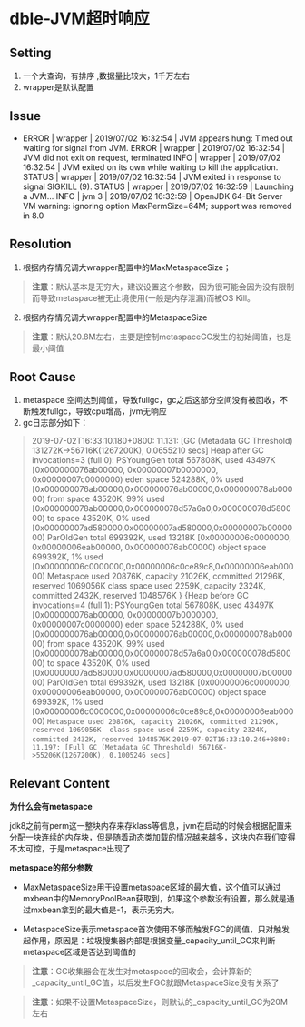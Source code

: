 # dble-JVM超时响应   

## Setting  

1. 一个大查询，有排序 ,数据量比较大，1千万左右
2. wrapper是默认配置

## Issue  

- ERROR | wrapper | 2019/07/02 16:32:54 | JVM appears hung: Timed out waiting for signal from JVM. ERROR | wrapper | 2019/07/02 16:32:54 | JVM did not exit on request, terminated  INFO | wrapper | 2019/07/02 16:32:54 | JVM exited on its own while waiting to kill the application.  STATUS | wrapper | 2019/07/02 16:32:54 | JVM exited in response to signal SIGKILL (9).  STATUS | wrapper | 2019/07/02 16:32:59 | Launching a JVM...  INFO | jvm 3 | 2019/07/02 16:32:59 | OpenJDK 64-Bit Server VM warning: ignoring option MaxPermSize=64M; support was removed in 8.0 

## Resolution  

1. 根据内存情况调大wrapper配置中的MaxMetaspaceSize； 
> **注意**：默认基本是无穷大，建议设置这个参数，因为很可能会因为没有限制而导致metaspace被无止境使用(一般是内存泄漏)而被OS Kill。  

2. 根据内存情况调大wrapper配置中的MetaspaceSize 
> **注意**：默认20.8M左右，主要是控制metaspaceGC发生的初始阈值，也是最小阈值 

## Root Cause  

1. metaspace 空间达到阈值，导致fullgc，gc之后这部分空间没有被回收，不断触发fullgc，导致cpu增高，jvm无响应 
2. gc日志部分如下： 
> 2019-07-02T16:33:10.180+0800: 11.131: [GC (Metadata GC Threshold) 131272K->56716K(1267200K), 0.0655210 secs]  Heap after GC invocations=3 (full 0):  PSYoungGen total 567808K, used 43497K [0x000000076ab00000, 0x00000007b0000000, 0x00000007c0000000)  eden space 524288K, 0% used [0x000000076ab00000,0x000000076ab00000,0x000000078ab00000)  from space 43520K, 99% used [0x000000078ab00000,0x000000078d57a6a0,0x000000078d580000)  to space 43520K, 0% used [0x00000007ad580000,0x00000007ad580000,0x00000007b0000000)  ParOldGen total 699392K, used 13218K [0x00000006c0000000, 0x00000006eab00000, 0x000000076ab00000)  object space 699392K, 1% used [0x00000006c0000000,0x00000006c0ce89c8,0x00000006eab00000)  Metaspace used 20876K, capacity 21026K, committed 21296K, reserved 1069056K  class space used 2259K, capacity 2324K, committed 2432K, reserved 1048576K  }  {Heap before GC invocations=4 (full 1):  PSYoungGen total 567808K, used 43497K [0x000000076ab00000, 0x00000007b0000000, 0x00000007c0000000)  eden space 524288K, 0% used [0x000000076ab00000,0x000000076ab00000,0x000000078ab00000)  from space 43520K, 99% used [0x000000078ab00000,0x000000078d57a6a0,0x000000078d580000)  to space 43520K, 0% used [0x00000007ad580000,0x00000007ad580000,0x00000007b0000000)  ParOldGen total 699392K, used 13218K [0x00000006c0000000, 0x00000006eab00000, 0x000000076ab00000)  object space 699392K, 1% used [0x00000006c0000000,0x00000006c0ce89c8,0x00000006eab00000)  `Metaspace used 20876K, capacity 21026K, committed 21296K, reserved 1069056K  class space used 2259K, capacity 2324K, committed 2432K, reserved 1048576K`  `2019-07-02T16:33:10.246+0800: 11.197: [Full GC (Metadata GC Threshold) 56716K->55206K(1267200K), 0.1005246 secs]` 

## Relevant Content  

**为什么会有metaspace**  

jdk8之前有perm这一整块内存来存klass等信息，jvm在启动的时候会根据配置来分配一块连续的内存块，但是随着动态类加载的情况越来越多，这块内存我们变得不太可控，于是metaspace出现了  

**metaspace的部分参数**  

- MaxMetaspaceSize用于设置metaspace区域的最大值，这个值可以通过mxbean中的MemoryPoolBean获取到，如果这个参数没有设置，那么就是通过mxbean拿到的最大值是-1，表示无穷大。 

- MetaspaceSize表示metaspace首次使用不够而触发FGC的阈值，只对触发起作用，原因是：垃圾搜集器内部是根据变量_capacity_until_GC来判断metaspace区域是否达到阈值的 

> **注意**：GC收集器会在发生对metaspace的回收会，会计算新的_capacity_until_GC值，以后发生FGC就跟MetaspaceSize没有关系了  

> **注意**：如果不设置MetaspaceSize，则默认的_capacity_until_GC为20M左右
